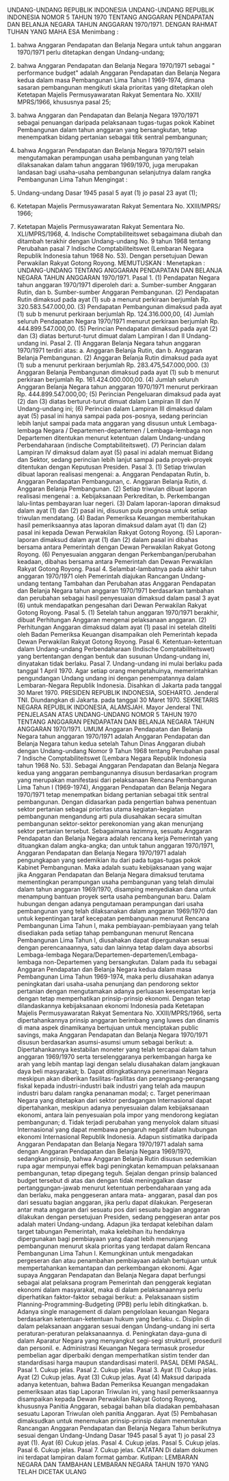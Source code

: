  UNDANG-UNDANG REPUBLIK INDONESIA UNDANG-UNDANG REPUBLIK INDONESIA NOMOR 5 TAHUN 1970 TENTANG ANGGARAN PENDAPATAN DAN BELANJA NEGARA TAHUN ANGGARAN 1970/1971.
DENGAN RAHMAT TUHAN YANG MAHA ESA
Menimbang :

1. bahwa Anggaran Pendapatan dan Belanja Negara untuk tahun anggaran 1970/1971 perlu ditetapkan dengan Undang-undang;
2. bahwa Anggaran Pendapatan dan Belanja Negara 1970/1971 sebagai " performance budget" adalah Anggaran Pendapatan dan Belanja Negara kedua dalam masa Pembangunan Lima Tahun I 1969-1974, dimana sasaran pembangunan mengikuti skala prioritas yang ditetapkan oleh Ketetapan Majelis Permusyawaratan Rakyat Sementara No. XXIII/ MPRS/1966, khususnya pasal 25;
3. bahwa Anggaran dan Pendapatan dan Belanja Negara 1970/1971 sebagai penuangan daripada pelaksanaan tugas-tugas pokok Kabinet Pembangunan dalam tahun anggaran yang bersangkutan, tetap menempatkan bidang pertanian sebagai titik sentral pembangunan;
4. bahwa Anggaran Pendapatan dan Belanja Negara 1970/1971 selain mengutamakan perampungan usaha pembangunan yang telah dilaksanakan dalam tahun anggaran 1969/1970, juga merupakan landasan bagi usaha-usaha pembangunan selanjutnya dalam rangka Pembangunan Lima Tahun
Mengingat :

1. Undang-undang Dasar 1945 pasal 5 ayat (1) jo pasal 23 ayat (1);
2. Ketetapan Majelis Permusyawaratan Rakyat Sementara No. XXIII/MPRS/ 1966;
3. Ketetapan Majelis Permusyawaratan Rakyat Sementara No. XLI/MPRS/1968, 4. Indische Comptabiliteitswet sebagaimana diubah dan ditambah terakhir dengan Undang-undang No. 9 tahun 1968 tentang Perubahan pasal 7 Indische Comptabiliteitswet (Lembaran Negara Republik Indonesia tahun 1968 No. 53). Dengan persetujuan Dewan Perwakilan Rakyat Gotong Royong.
MEMUTUSKAN :
 Menetapkan : UNDANG-UNDANG TENTANG ANGGARAN PENDAPATAN DAN BELANJA NEGARA TAHUN ANGGARAN 1970/1971. Pasal 1.
(1) Pendapatan Negara tahun anggaran 1970/1971 diperoleh dari:
a. Sumber-sumber Anggaran Rutin, dan b. Sumber-sumber Anggaran Pembangunan.
(2) Pendapatan Rutin dimaksud pada ayat (1) sub a menurut perkiraan berjumlah Rp. 320.583.547.000,00.
(3) Pendapatan Pembangunan dimaksud pada ayat (1) sub b menurut perkiraan berjumlah Rp. 124.316.000,00, (4) Jumlah seluruh Pendapatan Negara 1970/1971 menurut perkiraan berjumlah Rp. 444.899.547.000,00.
(5) Perincian Pendapatan dimaksud pada ayat (2) dan (3) diatas berturut-turut dimuat dalam Lampiran I dan II Undang-undang ini. Pasal 2.
(1) Anggaran Belanja Negara tahun anggaran 1970/1971 terdiri atas:
a. Anggaran Belanja Rutin, dan b. Anggaran Belanja Pembangunan.
(2) Anggaran Belanja Rutin dimaksud pada ayat (1) sub a menurut perkiraan berjumlah Rp. 283.475,547.000,000.
(3) Anggaran Belanja Pembangunan dimaksud pada ayat (1) sub b menurut perkiraan berjumlah Rp. 161.424.000.000,00.
(4) Jumlah seluruh Anggaran Belanja Negara tahun anggaran 1970/1971 menurut perkiraan Rp. 444.899.547.000,00;
(5) Perincian Pengeluaran dimaksud pada ayat (2) dan (3) diatas berturut-turut dimuat dalam Lampiran III dan IV Undang-undang ini;
(6) Perincian dalam Lampiran III dimaksud dalam ayat (5) pasal ini hanya sampai pada pos-posnya, sedang perincian lebih lanjut sampai pada mata anggaran yang disusun untuk Lembaga-lembaga Negara / Departemen-departemen / Lembaga-lembaga non Departemen ditentukan menurut ketentuan dalam Undang-undang Perbendaharaan (indische Comptabiliteitswet).
(7) Perincian dalam Lampiran IV dimaksud dalam ayat (5) pasal ini adalah memuat Bidang dan Sektor, sedang perincian lebih lanjut sampai pada proyek-proyek ditentukan dengan Keputusan Presiden. Pasal 3.
(1) Setiap triwulan dibuat laporan realisasi mengenai:
a. Anggaran Pendapatan Rutin, b. Anggaran Pendapatan Pembangunan, c. Anggaran Belanja Rutin, d. Anggaran Belanja Pembangunan.
(2) Setiap triwulan dibuat laporan realisasi mengenai :
a. Kebijaksanaan Perkreditan, b. Perkembangan lalu-lintas pembayaran luar negeri.
(3) Dalam laporan-laporan dimaksud dalam ayat (1) dan (2) pasal ini, disusun pula prognosa untuk setiap triwulan mendatang.
(4) Badan Pemeriksa Keuangan memberitahukan hasil pemeriksaannya atas laporan dimaksud dalam ayat (1) dan (2) pasal ini kepada Dewan Perwakilan Rakyat Gotong Royong.
(5) Laporan-laporan dimaksud dalam ayat (1) dan (2) dalam pasal ini dibahas bersama antara Pemerintah dengan Dewan Perwakilan Rakyat Gotong Royong.
(6) Penyesuaian anggaran dengan Perkembangan/perubahan keadaan, dibahas bersama antara Pemerintah dan Dewan Perwakilan Rakyat Gotong Royong. Pasal 4. Selambat-lambatnya pada akhir tahun anggaran 1970/1971 oleh Pemerintah diajukan Rancangan Undang-undang tentang Tambahan dan Perubahan atas Anggaran Pendapatan dan Belanja Negara tahun anggaran 1970/1971 berdasarkan tambahan dan perubahan sebagai hasil penyesuaian dimaksud dalam pasal 3 ayat (6) untuk mendapatkan pengesahan dari Dewan Perwakilan Rakyat Gotong Royong. Pasal 5.
(1) Setelah tahun anggaran 1970/1971 berakhir, dibuat Perhitungan Anggaran mengenai pelaksanaan anggaran.
(2) Perhitungan Anggaran dimaksud dalam ayat (1) pasal ini setelah diteliti oleh Badan Pemeriksa Keuangan disampaikan oleh Pemerintah kepada Dewan Perwakilan Rakyat Gotong Royong. Pasal 6. Ketentuan-ketentuan dalam Undang-undang Perbendaharaan (Indische Comptabiliteitswet) yang bertentangan dengan bentuk dan susunan Undang-undang ini, dinyatakan tidak berlaku. Pasal 7. Undang-undang ini mulai berlaku pada tanggal 1 April 1970.
Agar setiap orang mengetahuinya, memerintahkan pengundangan Undang undang ini dengan penempatannya dalam Lembaran-Negara Republik Indonesia. Disahkan di Jakarta pada tanggal 30 Maret 1970. PRESIDEN REPUBLIK INDONESIA, SOEHARTO. Jenderal TNI. Diundangkan di Jakarta. pada tanggal 30 Maret 1970. SEKRETARIS NEGARA REPUBLIK INDONESIA, ALAMSJAH. Mayor Jenderal TNI. PENJELASAN ATAS UNDANG-UNDANG NOMOR 5 TAHUN 1970 TENTANG ANGGARAN PENDAPATAN DAN BELANJA NEGARA TAHUN ANGGARAN 1970/1971. UMUM Anggaran Pendapatan dan Belanja Negara tahun anggaran 1970/1971 adalah Anggaran Pendapatan dan Belanja Negara tahun kedua setelah Tahun Dinas Anggaran diubah dengan Undang-undang Nomor 9 Tahun 1968 tentang Perubahan pasal 7 Indische Comptabiliteitswet (Lembara Negara Republik Indonesia tahun 1968 No. 53). Sebagai Anggaran Pendapatan dan Belanja Negara kedua yang anggaran pembangunannya disusun berdasarkan program yang merupakan manifestasi dari pelaksanaan Rencana Pembangunan Lima Tahun I (1969-1974), Anggaran Pendapatan dan Belanja Negara 1970/1971 tetap menempatkan bidang pertanian sebagai titik sentral pembangunan. Dengan didasarkan pada pengertian bahwa penentuan sektor pertanian sebagai prioritas utama kegiatan-kegiatan pembangunan mengandung arti pula diusahakan secara simultan pembangunan sektor-sektor perekonomian yang akan menunjang sektor pertanian tersebut. Sebagaimana lazimnya, sesuatu Anggaran Pendapatan dan Belanja Negara adalah rencana kerja Pemerintah yang dituangkan dalam angka-angka; dan untuk tahun anggaran 1970/1971, Anggaran Pendapatan dan Belanja Negara 1970/1971 adalah pengungkapan yang sedemikian itu dari pada tugas-tugas pokok Kabinet Pembangunan. Maka adalah suatu kebijaksanaan yang wajar jika Anggaran Pendapatan dan Belanja Negara dimaksud terutama mementingkan perampungan usaha pembangunan yang telah dimulai dalam tahun anggaran 1969/1970, disamping menyediakan dana untuk menampung bantuan proyek serta usaha pembangunan baru. Dalam hubungan dengan adanya pengutamaan perampungan dari usaha pembangunan yang telah dilaksanakan dalam anggaran 1969/1970 dan untuk kepentingan taraf kecepatan pembangunan menurut Rencana Pembangunan Lima Tahun I, maka pembiayaan-pembiayaan yang telah disediakan pada setiap tahap pembangunan menurut Rencana Pembangunan Lima Tahun I, diusahakan dapat dipergunakan sesuai dengan perencanaannya, satu dan lainnya tetap dalam daya absorbsi Lembaga-lembaga Negara/Departemen-departemen/Lembaga- lembaga non-Departemen yang bersangkutan. Dalam pada itu sebagai Anggaran Pendapatan dan Belanja Negara kedua dalam masa Pembangunan Lima Tahun 1969-1974, maka perlu diusahakan adanya peningkatan dari usaha-usaha penunjang dan pendorong sektor pertanian dengan mengutamakan adanya perluasan kesempatan kerja dengan tetap memperhatikan prinsip-prinsip ekonomi. Dengan tetap dilandaskannya kebijaksanaan ekonomi Indonesia pada Ketetapan Majelis Permusyawaratan Rakyat Sementara No. XXIII/MPRS/1966, serta dipertahankannya prinsip anggaran berimbang yang luwes dan dinamis di mana aspek dinamikanya bertujuan untuk menciptakan public savings, maka Anggaran Pendapatan dan Belanja Negara 1970/1971 disusun berdasarkan asumsi-asumsi umum sebagai berikut:
a. Dipertahankannya kestabilan moneter yang telah tercapai dalam tahun anggaran 1969/1970 serta terselenggaranya perkembangan harga ke arah yang lebih mantap lagi dengan selalu diusahakan dalam jangkauan daya beli masyarakat;
b. Dapat ditingkatkannya penerimaan Negara meskipun akan diberikan fasilitas-fasilitas dan perangsang-perangsang fiskal kepada industri-industri baik industri yang telah ada maupun industri baru dalam rangka penanaman modal;
c. Target penerimaan Negara yang ditetapkan dari sektor perdagangan Internasional dapat dipertahankan, meskipun adanya penyesuaian dalam kebijaksanaan ekonomi, antara lain penyesuaian pola impor yang mendorong kegiatan pembangunan;
d. Tidak terjadi perubahan yang menyolok dalam situasi Internasional yang dapat membawa pengaruh negatif dalam hubungan ekonomi Internasional Republik Indonesia. Adapun sistimatika daripada Anggaran Pendapatan dan Belanja Negara 1970/1971 adalah sama dengan Anggaran Pendapatan dan Belanja Negara 1969/1970, sedangkan prinsip, bahwa Anggaran Belanja Rutin disusun sedemikian rupa agar mempunyai effek bagi peningkatan kemampuan pelaksanaan pembangunan, tetap dipegang teguh. Sejalan dengan prinsip balanced budget tersebut di atas dan dengan tidak meninggalkan dasar pertanggungan-jawab menurut ketentuan perbendaharaan yang ada dan berlaku, maka penggeseran antara mata- anggaran, pasal dan pos dari sesuatu bagian anggaran, jika perlu dapat dilakukan. Pergeseran antar mata anggaran dari sesuatu pos dari sesuatu bagian anggaran dilakukan dengan persetujuan Presiden, sedang penggeseran antar pos adalah materi Undang-undang. Adapun jika terdapat kelebihan dalam target tabungan Pemerintah, maka kelebihan itu hendaknya dipergunakan bagi pembiayaan yang dapat lebih menunjang pembangunan menurut skala prioritas yang terdapat dalam Rencana Pembangunan Lima Tahun I. Kemungkinan untuk mengadakan pergeseran dan atau penambahan pembiayaan adalah bertujuan untuk mempertahankan kemantapan dan perkembangan ekonomi. Agar supaya Anggaran Pendapatan dan Belanja Negara dapat berfungsi sebagai alat pelaksana program Pemerintah dan penggerak kegiatan ekonomi dalam masyarakat, maka di dalam pelaksanaannya perlu diperhatikan faktor-faktor sebagai berikut:
a. Pelaksanaan sistim Planning-Programming-Budgeting (PPB) perlu lebih ditingkatkan.
b. Adanya single management di dalam pengelolaan keuangan Negara berdasarkan ketentuan-ketentuan hukum yang berlaku.
c. Disiplin di dalam pelaksanaan anggaran sesuai dengan Undang-undang ini serta peraturan-peraturan pelaksanaannya.
d. Peningkatan daya-guna di dalam Aparatur Negara yang menyangkut segi-segi strukturil, proseduril dan personil.
e. Administrasi Keuangan Negara termasuk prosedur pembelian agar diperbaiki dengan memperhatikan sistim tender dan standardisasi harga maupun standardisasi materil. PASAL DEMI PASAL. Pasal 1. Cukup jelas. Pasal 2. Cukup jelas. Pasal 3. Ayat (1) Cukup jelas. Ayat (2) Cukup jelas. Ayat (3) Cukup jelas. Ayat (4) Maksud daripada adanya ketentuan, bahwa Badan Pemeriksa Keuangan mengadakan pemeriksaan atas tiap Laporan Triwulan ini, yang hasil pemeriksaannya disampaikan kepada Dewan Perwakilan Rakyat Gotong Royong, khususnya Panitia Anggaran, sebagai bahan bila diadakan pembahasan sesuatu Laporan Triwulan oleh panitia Anggaran. Ayat (5) Pembahasan dimaksudkan untuk menemukan prinsip-prinsip dalam menentukan Rancangan Anggaran Pendapatan dan Belanja Negara Tahun berikutnya sesuai dengan Undang-Undang Dasar 1945 pasal 5 ayat 1) jo pasal 23 ayat (1). Ayat (6) Cukup jelas. Pasal 4. Cukup jelas. Pasal 5. Cukup jelas. Pasal 6. Cukup jelas. Pasal 7. Cukup jelas. CATATAN Di dalam dokumen ini terdapat lampiran dalam format gambar. Kutipan: LEMBARAN NEGARA DAN TAMBAHAN LEMBARAN NEGARA TAHUN 1970 YANG TELAH DICETAK ULANG